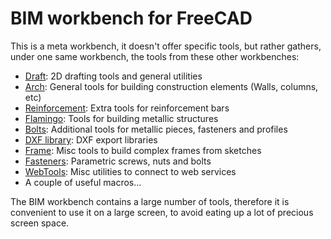 # BIM workbench for FreeCAD

This is a meta workbench, it doesn't offer specific tools, but rather gathers, under one same workbench, the tools from these other workbenches:

* [Draft](): 2D drafting tools and general utilities
* [Arch](): General tools for building construction elements (Walls, columns, etc)
* [Reinforcement](): Extra tools for reinforcement bars
* [Flamingo](): Tools for building metallic structures
* [Bolts](): Additional tools for metallic pieces, fasteners and profiles
* [DXF library](): DXF export libraries
* [Frame](): Misc tools to build complex frames from sketches
* [Fasteners](): Parametric screws, nuts and bolts
* [WebTools](): Misc utilities to connect to web services
* A couple of useful macros...

The BIM workbench contains a large number of tools, therefore it is convenient to use it on a large screen, to avoid eating up a lot of precious screen space.
